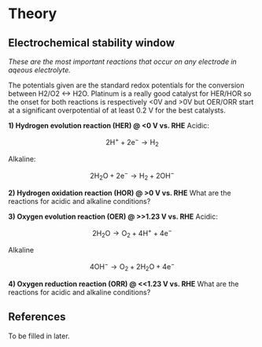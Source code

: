 # Theory

## Electrochemical stability window
_These are the most important reactions that occur on any electrode in aqeous electrolyte._ 

The potentials given are the standard redox potentials for the conversion between H2/O2 <-> H2O. Platinum is a really good catalyst for HER/HOR so the onset for both reactions is respectively <0V and >0V but OER/ORR start at a significant overpotential of at least 0.2 V for the best catalysts.

**1)    Hydrogen evolution reaction (HER) @ <0 V vs. RHE**
Acidic:

$$\mathrm{2 H^+ + 2e^-\rightarrow H_2}$$

Alkaline:

$$\mathrm{2 H_2O + 2e^-\rightarrow H_2 + 2 OH^-}$$

**2)	Hydrogen oxidation reaction (HOR) @ >0 V vs. RHE**
What are the reactions for acidic and alkaline conditions?

**3) Oxygen evolution reaction (OER) @ >>1.23 V vs. RHE**
Acidic:

$$\mathrm{2 H_2O\rightarrow O_2 + 4 H^+ + 4 e^-}$$

Alkaline

$$\mathrm{4 OH^-\rightarrow O_2 + 2 H_2O+ 4 e^-}$$


**4) Oxygen reduction reaction (ORR) @ <<1.23 V vs. RHE**
What are the reactions for acidic and alkaline conditions?

## References 
To be filled in later. 